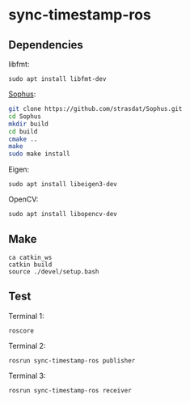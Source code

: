 # sync-timestamp-ros

## Dependencies
libfmt: 

`sudo apt install libfmt-dev`

[Sophus](https://github.com/strasdat/Sophus.git): 
```Bash
git clone https://github.com/strasdat/Sophus.git
cd Sophus
mkdir build
cd build
cmake ..
make
sudo make install
```

Eigen:

`sudo apt install libeigen3-dev`

OpenCV:

`sudo apt install libopencv-dev`

## Make
```
ca catkin_ws
catkin build
source ./devel/setup.bash 
```

## Test
Terminal 1:

`roscore`

Terminal 2:

`rosrun sync-timestamp-ros publisher`

Terminal 3:

`rosrun sync-timestamp-ros receiver`